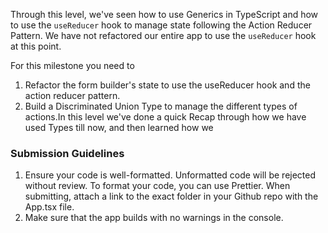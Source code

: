 Through this level, we've seen how to use Generics in TypeScript and how to use the `useReducer` hook to manage state following the Action Reducer Pattern. We have not refactored our entire app to use the `useReducer` hook at this point.

For this milestone you need to
1. Refactor the form builder's state to use the useReducer hook and the action reducer pattern.
2. Build a Discriminated Union Type to manage the different types of actions.In this level we've done a quick Recap through how we have used Types till now, and then learned how we 

### Submission Guidelines

1. Ensure your code is well-formatted. Unformatted code will be rejected without review. To format your code, you can use Prettier. When submitting, attach a link to the exact folder in your Github repo with the App.tsx file.
2. Make sure that the app builds with no warnings in the console.